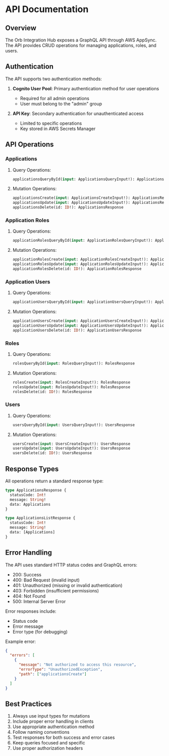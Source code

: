# API Documentation

## Overview

The Orb Integration Hub exposes a GraphQL API through AWS AppSync. The API provides CRUD operations for managing applications, roles, and users.

## Authentication

The API supports two authentication methods:

1. **Cognito User Pool**: Primary authentication method for user operations
   - Required for all admin operations
   - User must belong to the "admin" group

2. **API Key**: Secondary authentication for unauthenticated access
   - Limited to specific operations
   - Key stored in AWS Secrets Manager

## API Operations

### Applications

1. Query Operations:
   ```graphql
   applicationsQueryById(input: ApplicationsQueryInput!): ApplicationsResponse
   ```

2. Mutation Operations:
   ```graphql
   applicationsCreate(input: ApplicationsCreateInput!): ApplicationsResponse
   applicationsUpdate(input: ApplicationsUpdateInput!): ApplicationsResponse
   applicationsDelete(id: ID!): ApplicationsResponse
   ```

### Application Roles

1. Query Operations:
   ```graphql
   applicationRolesQueryById(input: ApplicationRolesQueryInput!): ApplicationRolesResponse
   ```

2. Mutation Operations:
   ```graphql
   applicationRolesCreate(input: ApplicationRolesCreateInput!): ApplicationRolesResponse
   applicationRolesUpdate(input: ApplicationRolesUpdateInput!): ApplicationRolesResponse
   applicationRolesDelete(id: ID!): ApplicationRolesResponse
   ```

### Application Users

1. Query Operations:
   ```graphql
   applicationUsersQueryById(input: ApplicationUsersQueryInput!): ApplicationUsersResponse
   ```

2. Mutation Operations:
   ```graphql
   applicationUsersCreate(input: ApplicationUsersCreateInput!): ApplicationUsersResponse
   applicationUsersUpdate(input: ApplicationUsersUpdateInput!): ApplicationUsersResponse
   applicationUsersDelete(id: ID!): ApplicationUsersResponse
   ```

### Roles

1. Query Operations:
   ```graphql
   rolesQueryById(input: RolesQueryInput!): RolesResponse
   ```

2. Mutation Operations:
   ```graphql
   rolesCreate(input: RolesCreateInput!): RolesResponse
   rolesUpdate(input: RolesUpdateInput!): RolesResponse
   rolesDelete(id: ID!): RolesResponse
   ```

### Users

1. Query Operations:
   ```graphql
   usersQueryById(input: UsersQueryInput!): UsersResponse
   ```

2. Mutation Operations:
   ```graphql
   usersCreate(input: UsersCreateInput!): UsersResponse
   usersUpdate(input: UsersUpdateInput!): UsersResponse
   usersDelete(id: ID!): UsersResponse
   ```

## Response Types

All operations return a standard response type:

```graphql
type ApplicationsResponse {
  statusCode: Int!
  message: String!
  data: Applications
}

type ApplicationsListResponse {
  statusCode: Int!
  message: String!
  data: [Applications]
}
```

## Error Handling

The API uses standard HTTP status codes and GraphQL errors:

- 200: Success
- 400: Bad Request (invalid input)
- 401: Unauthorized (missing or invalid authentication)
- 403: Forbidden (insufficient permissions)
- 404: Not Found
- 500: Internal Server Error

Error responses include:
- Status code
- Error message
- Error type (for debugging)

Example error:
```json
{
  "errors": [
    {
      "message": "Not authorized to access this resource",
      "errorType": "UnauthorizedException",
      "path": ["applicationsCreate"]
    }
  ]
}
```

## Best Practices

1. Always use input types for mutations
2. Include proper error handling in clients
3. Use appropriate authentication method
4. Follow naming conventions
5. Test responses for both success and error cases
6. Keep queries focused and specific
7. Use proper authorization headers 